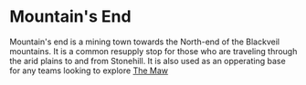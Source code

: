 # Mountain's End

Mountain's end is a mining town towards the North-end of the Blackveil mountains. It is a common resupply stop for those who are traveling through the arid plains to and from Stonehill. It is also used as an opperating base for any teams looking to explore [The Maw](../geo/maw.md)

